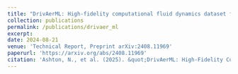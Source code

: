 ```yaml
---
title: "DrivAerML: High-fidelity computational fluid dynamics dataset for road-car external aerodynamics"
collection: publications
permalink: /publications/drivaer_ml
excerpt:
date: 2024-08-21
venue: 'Technical Report, Preprint arXiv:2408.11969'
paperurl: 'https://arxiv.org/abs/2408.11969'
citation: 'Ashton, N., et al. (2025). &quot;DrivAerML: High-Fidelity Computational Fluid Dynamics Dataset for Road-Car External Aerodynamics.&quot; <i> Technical Report, Preprint arXiv:2408.11969</i>, Under Review.'
---
```


